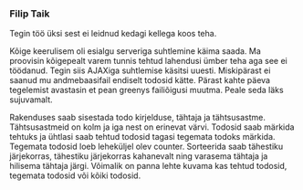 ### Filip Taik

Tegin töö üksi sest ei leidnud kedagi kellega koos teha.

Kõige keerulisem oli esialgu serveriga suhtlemine käima saada. Ma proovisin kõigepealt varem tunnis tehtud lahendusi ümber teha aga see ei töödanud. Tegin siis AJAXiga suhtlemise käsitsi uuesti. Miskipärast ei saanud mu andmebaasifail endiselt todosid kätte. Pärast kahte päeva tegelemist avastasin et pean greenys failiõigusi muutma. Peale seda läks sujuvamalt. 

Rakenduses saab sisestada todo kirjelduse, tähtaja ja tähtsusastme. Tähtsusastmeid on kolm ja iga nest on erinevat värvi. Todosid saab märkida tehtuks ja ühtlasi saab tehtud todosid tagasi tegemata todoks märkida. Tegemata todosid loeb leheküljel olev counter. Sorteerida saab tähestiku järjekorras, tähestiku järjekorras kahanevalt ning varasema tähtaja ja hilisema tähtaja järgi. Võimalik on panna lehte kuvama kas tehtud todosid, tegemata todosid või kõiki todosid.

